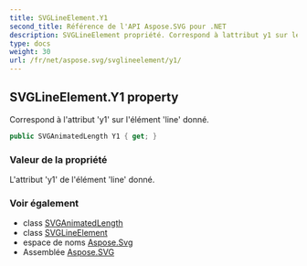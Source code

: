 ```yaml
---
title: SVGLineElement.Y1
second_title: Référence de l'API Aspose.SVG pour .NET
description: SVGLineElement propriété. Correspond à lattribut y1 sur lélément line donné.
type: docs
weight: 30
url: /fr/net/aspose.svg/svglineelement/y1/
---
```

## SVGLineElement.Y1 property

Correspond à l'attribut 'y1' sur l'élément 'line' donné.

```csharp
public SVGAnimatedLength Y1 { get; }
```

### Valeur de la propriété

L'attribut 'y1' de l'élément 'line' donné.

### Voir également

* class [SVGAnimatedLength](../../../aspose.svg.datatypes/svganimatedlength/)
* class [SVGLineElement](../)
* espace de noms [Aspose.Svg](../../svglineelement/)
* Assemblée [Aspose.SVG](../../../)


